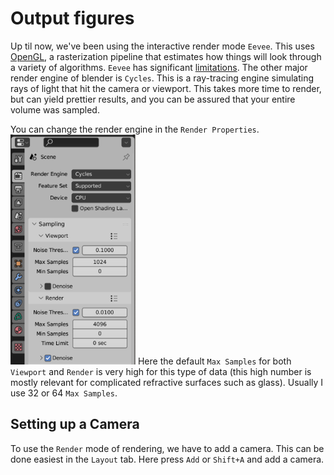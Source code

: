 # Output figures

Up til now, we've been using the interactive render mode `Eevee`. This uses [OpenGL](https://en.wikipedia.org/wiki/OpenGL), a rasterization pipeline that estimates how things will look through a variety of algorithms. `Eevee` has significant [limitations](https://docs.blender.org/manual/en/latest/render/eevee/limitations.html). 
The other major render engine of blender is `Cycles`. This is a ray-tracing engine simulating rays of light that hit the camera or viewport. This takes more time to render, but can yield prettier results, and you can be assured that your entire volume was sampled.

You can change the render engine in the `Render Properties`.
 <img src="../figures/render properties cycles.png" width="200"/>
 Here the default `Max Samples` for both `Viewport` and `Render` is very high for this type of data (this high number is mostly relevant for complicated refractive surfaces such as glass). Usually I use 32 or 64 `Max Samples`.

## Setting up a Camera

To use the `Render` mode of rendering, we have to add a camera. This can be done easiest in the `Layout` tab. 
Here press `Add` or `Shift+A` and add a camera.
